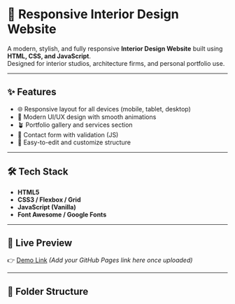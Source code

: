 # 🏡 Responsive Interior Design Website

A modern, stylish, and fully responsive **Interior Design Website** built using **HTML, CSS, and JavaScript**.  
Designed for interior studios, architecture firms, and personal portfolio use.

---

## ✨ Features
- 🌐 Responsive layout for all devices (mobile, tablet, desktop)
- 🎨 Modern UI/UX design with smooth animations
- 🪴 Portfolio gallery and services section
- 📧 Contact form with validation (JS)
- 🧭 Easy-to-edit and customize structure

---

## 🛠️ Tech Stack
- **HTML5**
- **CSS3 / Flexbox / Grid**
- **JavaScript (Vanilla)**
- **Font Awesome / Google Fonts**

---

## 🚀 Live Preview
👉 [Demo Link](#) *(Add your GitHub Pages link here once uploaded)*

---

## 📂 Folder Structure
